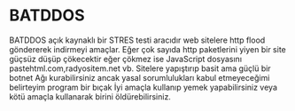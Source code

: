 # BATDDOS
BATDDOS açık kaynaklı bir STRES testi aracıdır web sitelere http flood göndererek indirmeyi amaçlar.
Eğer çok sayıda http paketlerini yiyen bir site güçsüz düşüp çökecektir eğer çökmez ise
JavaScript dosyasını pastehtml.com,radyositem.net vb. Sitelere yapıştırıp basit ama güçlü bir botnet 
Ağı kurabilirsiniz ancak yasal sorumlulukları kabul etmeyeceğimi belirteyim program bir bıçak
İyi amaçla kullanıp yemek yapabilirsiniz veya kötü amaçla kullanarak birini öldürebilirsiniz.
